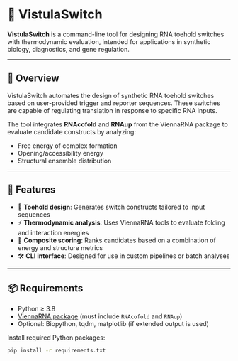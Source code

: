 # 🧬 VistulaSwitch

**VistulaSwitch** is a command-line tool for designing RNA toehold switches with thermodynamic evaluation, intended for applications in synthetic biology, diagnostics, and gene regulation.

---

## 🚀 Overview

VistulaSwitch automates the design of synthetic RNA toehold switches based on user-provided trigger and reporter sequences. These switches are capable of regulating translation in response to specific RNA inputs.

The tool integrates **RNAcofold** and **RNAup** from the ViennaRNA package to evaluate candidate constructs by analyzing:

- Free energy of complex formation
- Opening/accessibility energy
- Structural ensemble distribution

---

## 🧠 Features

- 🔬 **Toehold design**: Generates switch constructs tailored to input sequences  
- ⚡ **Thermodynamic analysis**: Uses ViennaRNA tools to evaluate folding and interaction energies  
- 🧪 **Composite scoring**: Ranks candidates based on a combination of energy and structure metrics  
- 🛠️ **CLI interface**: Designed for use in custom pipelines or batch analyses  

---

## 📦 Requirements

- Python ≥ 3.8  
- [ViennaRNA package](https://www.tbi.univie.ac.at/RNA/) (must include `RNAcofold` and `RNAup`)  
- Optional: Biopython, tqdm, matplotlib (if extended output is used)

Install required Python packages:
```bash
pip install -r requirements.txt
